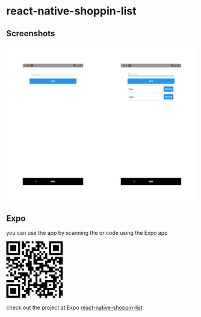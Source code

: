 # react-native-shoppin-list

## Screenshots

<img src="assets/SC.png">

## Expo

you can use the app by scanning the qr code using the Expo app

<img src="assets/qr.png" width="150" height="150">

check out the project at Expo [react-native-shoppin-list](https://expo.io/@vineeshvk/react-native-shopping-list)

